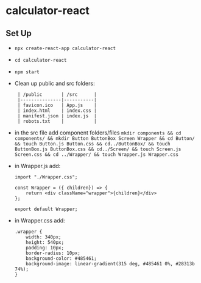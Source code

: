 # calculator-react
## Set Up
 - ```npx create-react-app calculator-react```
 - ```cd calculator-react```
 - ```npm start```
 - Clean up public and src folders:

        | /public       | /src      |
        |---------------|-----------|
        | favicon.ico   | App.js    |
        | index.html    | index.css |
        | manifest.json | index.js  |
        | robots.txt    |           |

- in the src file add component folders/files ```mkdir components && cd components/ && mkdir Button ButtonBox Screen Wrapper && cd Button/ && touch Button.js Button.css && cd../ButtonBox/ && touch ButtonBox.js ButtonBox.css && cd../Screen/ && touch Screen.js Screen.css && cd ../Wrapper/ && touch Wrapper.js Wrapper.css```
- in Wrapper.js add:

    ```
    import "./Wrapper.css";

    const Wrapper = ({ children}) => {
        return <div className="wrapper">{children}</div>
    };

    export default Wrapper;
    ```
- in Wrapper.css add:
    ```
    .wrapper {
        width: 340px;
        height: 540px;
        padding: 10px;
        border-radius: 10px;
        background-color: #485461;
        background-image: linear-gradient(315 deg, #485461 0%, #28313b 74%);
    }
    ```